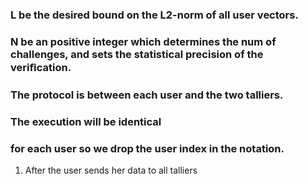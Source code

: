 ###  L be the desired bound on the L2-norm of all user vectors. 
###  N be an positive integer which determines the num of challenges, and sets the statistical precision of the veriﬁcation. 
### The protocol is between each user and the two talliers. 
### The execution will be identical 
### for each user so we drop the user index in the notation.

1. After the user sends her data to all talliers